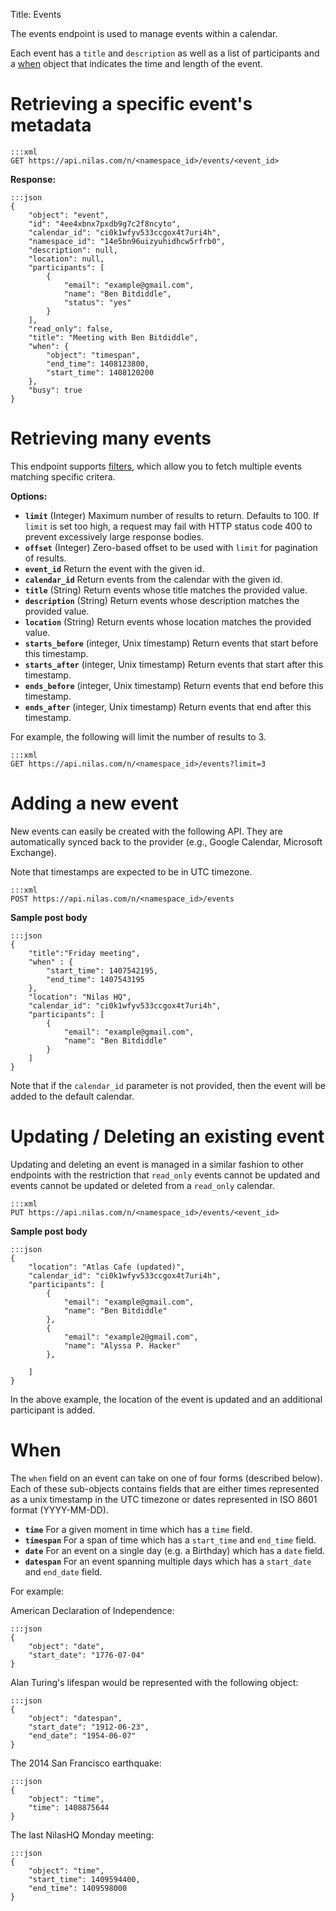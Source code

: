 Title: Events

The events endpoint is used to manage events within a calendar.

Each event has a `title` and `description` as well as a list of participants and a [when](#when) object that indicates the time and length of the event.

# Retrieving a specific event's metadata

```
:::xml
GET https://api.nilas.com/n/<namespace_id>/events/<event_id>
```

**Response:**

```
:::json
{
    "object": "event",
    "id": "4ee4xbnx7pxdb9g7c2f8ncyto",
    "calendar_id": "ci0k1wfyv533ccgox4t7uri4h",
    "namespace_id": "14e5bn96uizyuhidhcw5rfrb0",
    "description": null,
    "location": null,
    "participants": [
        {
            "email": "example@gmail.com",
            "name": "Ben Bitdiddle",
            "status": "yes"
        }
    ],
    "read_only": false,
    "title": "Meeting with Ben Bitdiddle",
    "when": {
        "object": "timespan",
        "end_time": 1408123800,
        "start_time": 1408120200
    },
    "busy": true
}
```

# Retrieving many events

This endpoint supports [filters](#filters), which allow you to fetch multiple events matching specific critera.

**Options:**

* **`limit`** (Integer) Maximum number of results to return. Defaults to 100. If `limit` is set too high, a request may fail with HTTP status code 400 to prevent excessively large response bodies.
* **`offset`** (Integer) Zero-based offset to be used with `limit` for pagination of results.
* **`event_id`** Return the event with the given id.
* **`calendar_id`** Return events from the calendar with the given id.
* **`title`** (String) Return events whose title matches the provided value.
* **`description`** (String) Return events whose description matches the provided value.
* **`location`** (String) Return events whose location matches the provided value.
* **`starts_before`** (integer, Unix timestamp) Return events that start before this timestamp.
* **`starts_after`** (integer, Unix timestamp) Return events that start after this timestamp.
* **`ends_before`** (integer, Unix timestamp) Return events that end before this timestamp.
* **`ends_after`** (integer, Unix timestamp) Return events that end after this timestamp.

For example, the following will limit the number of results to 3.

```
:::xml
GET https://api.nilas.com/n/<namespace_id>/events?limit=3
```

# Adding a new event

New events can easily be created with the following API. They are automatically synced back to the provider (e.g., Google Calendar, Microsoft Exchange).

Note that timestamps are expected to be in UTC timezone.

```
:::xml
POST https://api.nilas.com/n/<namespace_id>/events
```

**Sample post body**

```
:::json
{
    "title":"Friday meeting",
    "when" : {
        "start_time": 1407542195,
        "end_time": 1407543195
    },
    "location": "Nilas HQ",
    "calendar_id": "ci0k1wfyv533ccgox4t7uri4h",
    "participants": [
        {
            "email": "example@gmail.com",
            "name": "Ben Bitdiddle"
        }
    ]
}
```

Note that if the `calendar_id` parameter is not provided, then the event will be added to the default calendar.

# Updating / Deleting an existing event

Updating and deleting an event is managed in a similar fashion to other endpoints with the restriction that `read_only` events cannot be updated and events cannot be updated or deleted from a `read_only` calendar.

```
:::xml
PUT https://api.nilas.com/n/<namespace_id>/events/<event_id>
```

**Sample post body**

```
:::json
{
    "location": "Atlas Cafe (updated)",
    "calendar_id": "ci0k1wfyv533ccgox4t7uri4h",
    "participants": [
        {
            "email": "example@gmail.com",
            "name": "Ben Bitdiddle"
        },
        {
            "email": "example2@gmail.com",
            "name": "Alyssa P. Hacker"
        },

    ]
}
```

In the above example, the location of the event is updated and an additional participant is added.

# When

The `when` field on an event can take on one of four forms (described below). Each of these sub-objects contains fields that are either times represented as a unix timestamp in the UTC timezone or dates represented in ISO 8601 format (YYYY-MM-DD).

* **`time`** For a given moment in time which has a `time` field.
* **`timespan`** For a span of time which has a `start_time` and `end_time` field.
* **`date`** For an event on a single day (e.g. a Birthday) which has a `date` field.
* **`datespan`** For an event spanning multiple days which has a `start_date` and `end_date` field.

For example:

American Declaration of Independence:
```
:::json
{
    "object": "date",
    "start_date": "1776-07-04"
}
```


Alan Turing's lifespan would be represented with the following object:
```
:::json
{
    "object": "datespan",
    "start_date": "1912-06-23",
    "end_date": "1954-06-07"
}
```

The 2014 San Francisco earthquake:
```
:::json
{
    "object": "time",
    "time": 1408875644
}
```

The last NilasHQ Monday meeting:
```
:::json
{
    "object": "time",
    "start_time": 1409594400,
    "end_time": 1409598000
}
```

